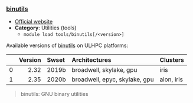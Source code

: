 ### [binutils](https://directory.fsf.org/project/binutils/)

* [Official website](https://directory.fsf.org/project/binutils/)
* __Category__: Utilities (tools)
    -  `module load tools/binutils[/<version>]`

Available versions of [binutils](https://directory.fsf.org/project/binutils/) on ULHPC platforms:

|    |   Version | Swset   | Architectures                 | Clusters   |
|---:|----------:|:--------|:------------------------------|:-----------|
|  0 |      2.32 | 2019b   | broadwell, skylake, gpu       | iris       |
|  1 |      2.35 | 2020b   | broadwell, epyc, skylake, gpu | aion, iris |

> binutils: GNU binary utilities
